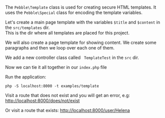 The `Pebble\Template` class is used for creating secure HTML templates. It uses the
`Pebble\Special` class for encoding the template variables. 

Let's create a main page template with the variables `$title` and `$content` in the `src/templates` dir.  
This is the dir where all templates are placed for this project. 

<!-- include: src/templates/main.php -->

We will also create a page template for showing content. We create some paragraphs
and then we loop over each one of them.

<!-- include: src/templates/page.php -->

We add a new controller class called ` TemplateTest` in the `src` dir. 

<!-- include: src/TemplateTest.php -->

Now we can tie it all together in our `index.php` file

<!-- include: examples/template/index.php -->

Run the application:

    php -S localhost:8000 -t examples/template

Visit a route that does not exist and you will get an error, e.g: 
[http://localhost:8000/does/not/exist](http://localhost:8000/does/not/exist)

Or visit a route that exists:
[http://localhost:8000/user/Helena](http://localhost:8000/user/Helena)

